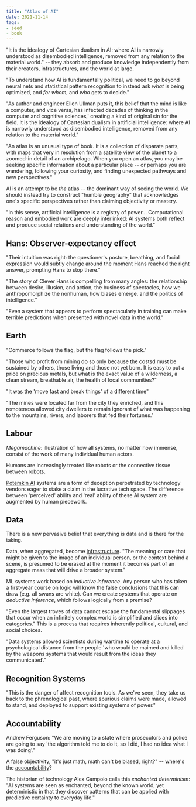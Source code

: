 ```yaml
---
title: "Atlas of AI"
date: 2021-11-14
tags:
- seed
- book
---
```


"It is the idealogy of Cartesian dualism in AI: where AI is narrowly understood as disembodied intelligence, removed from any relation to the material world." -- they absorb and produce knowledge independently from their creators, infrastructures, and the world at large.

"To understand how AI is fundamentally political, we need to go beyond neural nets and statistical pattern recognition to instead ask *what* is being optimized, and *for whom*, and *who* gets to decide."

"As author and engineer Ellen Ullman puts it, this belief that the mind is like a computer, and vice versa, has infected decades of thinking in the computer and cognitive sciences,' creating a kind of original sin for the field. It is the idealogy of Cartesian dualism in artificial intelligence: where AI is narrowly understood as disembodied intelligence, removed from any relation to the material world."

"An atlas is an unusual type of book. It is a collection of disparate parts, with maps that very in resolution from a satellite view of the planet to a zoomed-in detail of an archipelago. When you open an atlas, you may be seeking specific information about a particular place -- or perhaps you are wandering, following your curiosity, and finding unexpected pathways and new perspectives."

AI is an attempt to be *the* atlas -- the dominant way of seeing the world. We should instead try to construct "humble geography" that acknowledges one's specific perspectives rather than claiming objectivity or mastery.

"In this sense, artificial intelligence is a registry of power... Computational reason and embodied work are deeply interlinked: AI systems both reflect and produce social relations and understanding of the world."

## Hans: Observer-expectancy effect
"Their intuition was right: the questioner's posture, breathing, and facial expression would subtly change around the moment Hans reached the right answer, prompting Hans to stop there."

"The story of Clever Hans is compelling from many angles: the relationship between desire, illusion, and action, the business of spectacles, how we anthropomorphize the nonhuman, how biases emerge, and the politics of intelligence."

"Even a system that appears to perform spectacularly in training can make terrible predictions when presented with novel data in the world."

## Earth
"Commerce follows the flag, but the flag follows the pick."

"Those who profit from mining do so only because the costsd must be sustained by others, those living and those not yet born. It is easy to put a price on precious metals, but what is the exact value of a wilderness, a clean stream, breathable air, the health of local communities?"

"It was the 'move fast and break things' of a different time"

"The mines were located far from the city they enriched, and this remoteness allowed city dwellers to remain ignorant of what was happening to the mountains, rivers, and laborers that fed their fortunes."

## Labour
*Megamachine*: illustration of how all systems, no matter how immense, consist of the work of many individual human actors.

Humans are increasingly treated like robots or the connective tissue between robots.

[Potemkin AI](thoughts/potemkin%20village.md) systems are a form of deception perpetrated by technology vendors eager to stake a claim in the lucrative tech space. The difference between 'perceived' ability and 'real' ability of these AI system are augmented by human piecework.

## Data
There is a new pervasive belief that everything is data and is there for the taking. 

Data, when aggregated, become [infrastructure](thoughts/infrastructure.md). "The meaning or care that might be given to the image of an individual person, or the context behind a scene, is presumed to be erased at the moment it becomes part of an aggregate mass that will drive a broader system."

ML systems work based on *inductive inference*. Any person who has taken a first-year course on logic will know the false conclusions that this can draw (e.g. all swans are white). Can we create systems that operate on *deductive inference*, which follows logically from a premise?

"Even the largest troves of data cannot escape the fundamental slippages that occur when an infinitely complex world is simplified and slices into categories." This is a process that requires inherently political, cultural, and social choices.

"Data systems allowed scientists during wartime to operate at a psychological distance from the people 'who would be maimed and killed by the weapons systems that would result from the ideas they communicated'."

## Recognition Systems
"This is the danger of affect recognition tools. As we've seen, they take us back to the phrenological past, where spurious claims were made, allowed to stand, and deployed to support existing systems of power."

## Accountability
Andrew Ferguson: "We are moving to a state where prosecutors and police are going to say 'the algorithm told me to do it, so I did, I had no idea what I was doing'."

A false objectivity, "it's just math, math can't be biased, right?" -- where's the [accountability](thoughts/accountability.md)?

The historian of technology Alex Campolo calls this *enchanted determinism*: "AI systems are seen as enchanted, beyond the known world, yet deterministic in that they discover patterns that can be applied with predictive certainty to everyday life."